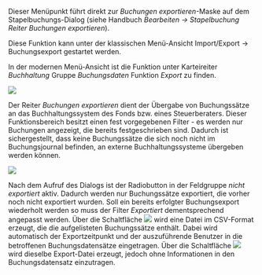 Dieser Menüpunkt führt direkt zur *Buchungen exportieren*-Maske auf dem Stapelbuchungs-Dialog (siehe Handbuch *Bearbeiten → Stapelbuchung Reiter Buchungen exportieren*).

Diese Funktion kann unter der klassischen Menü-Ansicht Import/Export → Buchungsexport gestartet werden.

In der modernen Menü-Ansicht ist die Funktion unter Karteireiter *Buchhaltung* Gruppe *Buchungsdaten* Funktion *Export* zu finden.

![](http://xpecto.github.io/docs/img/img_1461930653231.png)

Der Reiter *Buchungen exportieren* dient der Übergabe von Buchungssätze an das Buchhaltungssystem des Fonds bzw. eines Steuerberaters. Dieser Funktionsbereich besitzt einen fest vorgegebenen Filter - es werden nur Buchungen angezeigt, die bereits festgeschrieben sind. Dadurch ist sichergestellt, dass keine Buchungssätze die sich noch nicht im Buchungsjournal befinden, an externe Buchhaltungssysteme übergeben werden können. 

![](http://xpecto.github.io/docs/img/img_1461685921010.png)

Nach dem Aufruf des Dialogs ist der Radiobutton in der Feldgruppe *nicht exportiert* aktiv. Dadurch werden nur Buchungssätze exportiert, die vorher noch nicht exportiert wurden. Soll ein bereits erfolgter Buchungsexport wiederholt werden so muss der Filter *Exportiert* dementsprechend angepasst werden. 
Über die Schaltfläche ![](http://xpecto.github.io/docs/img/img_1439892039334.png) wird eine Datei im CSV-Format erzeugt, die die aufgelisteten Buchungssätze enthält. Dabei wird automatisch der Exportzeitpunkt und der auszuführende Benutzer in die betroffenen Buchungsdatensätze eingetragen. Über die Schaltfläche ![](http://xpecto.github.io/docs/img/img_1439894313567.png) wird dieselbe Export-Datei erzeugt, jedoch ohne Informationen in den Buchungsdatensatz einzutragen.
